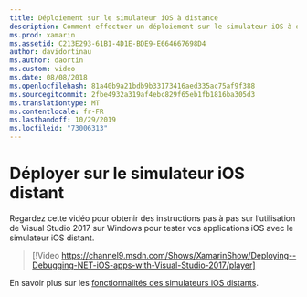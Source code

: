 ```yaml
---
title: Déploiement sur le simulateur iOS à distance
description: Comment effectuer un déploiement sur le simulateur iOS à distance à partir de Visual Studio 2017 sur Windows.
ms.prod: xamarin
ms.assetid: C213E293-61B1-4D1E-BDE9-E664667698D4
author: davidortinau
ms.author: daortin
ms.custom: video
ms.date: 08/08/2018
ms.openlocfilehash: 81a40b9a21bdb9b33173416aed335ac75af9f388
ms.sourcegitcommit: 2fbe4932a319af4ebc829f65eb1fb1816ba305d3
ms.translationtype: MT
ms.contentlocale: fr-FR
ms.lasthandoff: 10/29/2019
ms.locfileid: "73006313"
---
```

# <a name="deploy-to-the-remoted-ios-simulator"></a>Déployer sur le simulateur iOS distant

Regardez cette vidéo pour obtenir des instructions pas à pas sur l’utilisation de Visual Studio 2017 sur Windows pour tester vos applications iOS avec le simulateur iOS distant.

> [!Video https://channel9.msdn.com/Shows/XamarinShow/Deploying--Debugging-NET-iOS-apps-with-Visual-Studio-2017/player]

En savoir plus sur les [fonctionnalités des simulateurs iOS distants](index.md).

